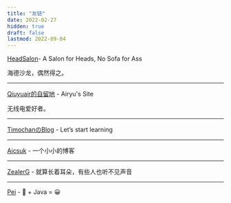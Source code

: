 ```yaml
---
title: "友链"
date: 2022-02-27
hidden: true
draft: false
lastmod: 2022-09-04
---
```


[HeadSalon](https://headsalon.org/)- A Salon for Heads, No Sofa for Ass

海德沙龙，偶然得之。

<hr>

[Qiuyuair的自留地](https://qiuyuair.com) - Airyu's Site

无线电爱好者。

<hr>

[TimochanのBlog](https://www.timochan.cn/) - Let’s start learning

<hr>

[Aicsuk](https://www.aicsuk.moe) - 一个小小的博客

<hr>

[ZealerG](https://blog.zealerg.top) - 就算长着耳朵，有些人也听不见声音

<hr>

[Pei](https://blog.goku.top) - 🙁 + Java = 😀

